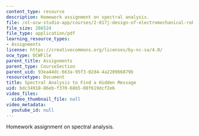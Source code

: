 ```yaml
---
content_type: resource
description: Homework assignment on spectral analysis.
file: /ol-ocw-studio-app/courses/2-017j-design-of-electromechanical-robotic-systems-fall-2009/bdc3491886ebf37068b508f619dcf2e6_MIT2_017JF09_p43.pdf
file_size: 266524
file_type: application/pdf
learning_resource_types:
- Assignments
license: https://creativecommons.org/licenses/by-nc-sa/4.0/
ocw_type: OCWFile
parent_title: Assignments
parent_type: CourseSection
parent_uid: 93ea44dc-663a-95f3-02d4-4a220966879b
resourcetype: Document
title: Spectral Analysis to Find a Hidden Message
uid: bdc34918-86eb-f370-68b5-08f619dcf2e6
video_files:
  video_thumbnail_file: null
video_metadata:
  youtube_id: null
---
```

Homework assignment on spectral analysis.